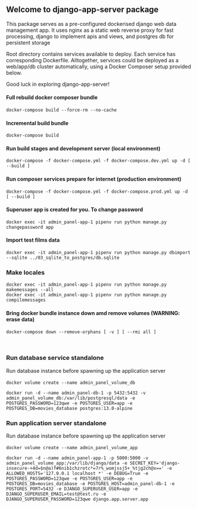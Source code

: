 ## Welcome to django-app-server package

This package serves as a pre-configured dockerised django web data management app.
It uses nginx as a static web reverse proxy for fast processing,
django to implement apis and views, and postgres db for persistent storage
 
Root directory contains services available to deploy.
Each service has corresponding Dockerfile.
Alltogether, services could be deployed as a web/app/db cluster automatically, using a Docker Composer setup provided below.

Good luck in exploring django-app-server!  

#### Full rebuild docker composer bundle
`docker-compose build --force-rm --no-cache`

#### Incremental build bundle
`docker-compose build`

#### Run build stages and development server (local environment)
`docker-compose -f docker-compose.yml -f docker-compose.dev.yml up -d [ --build ]`

#### Run composer services prepare for internet (production environment)
`docker-compose -f docker-compose.yml -f docker-compose.prod.yml up -d [ --build ]`

#### Superuser app is created for you. To change password
`docker exec -it admin_panel-app-1 pipenv run python manage.py changepassword app`

#### Import test films data
`docker exec -it admin_panel-app-1 pipenv run python manage.py dbimport --sqlite ../03_sqlite_to_postgres/db.sqlite`

### Make locales
`docker exec -it admin_panel-app-1 pipenv run python manage.py makemessages --all`  
`docker exec -it admin_panel-app-1 pipenv run python manage.py compilemessages`

#### Bring docker bundle instance down amd remove volumes (WARNING: erase data)
`docker-compose down --remove-orphans [ -v ] [ --rmi all ]`

<br/>

### Run database service standalone
Run database instance before spawning up the application server  
<br/>
`docker volume create --name admin_panel_volume_db`

`docker run -d --name admin_panel-db-1 -p 5432:5432
  -v admin_panel_volume_db:/var/lib/postgresql/data
  -e POSTGRES_PASSWORD=123qwe
  -e POSTGRES_USER=app
  -e POSTGRES_DB=movies_database
  postgres:13.0-alpine`

### Run application server standalone
Run database instance before spawning up the application server  
<br/>
`docker volume create --name admin_panel_volume_app`

`docker run -d --name admin_panel-app-1 -p 5000:5000
  -v admin_panel_volume_app:/var/lib/django/data
  -e SECRET_KEY='django-insecure-+4d=$n@a)f#6nib1chzrotc*=7r%_womjssj5+_%tjg2ch@x=='
  -e ALLOWED_HOSTS='127.0.0.1 localhost *'
  -e DEBUG=True
  -e POSTGRES_PASSWORD=123qwe
  -e POSTGRES_USER=app
  -e POSTGRES_DB=movies_database
  -e POSTGRES_HOST=admin_panel-db-1
  -e POSTGRES_PORT=5432
  -e DJANGO_SUPERUSER_USER=app
  -e DJANGO_SUPERUSER_EMAIL=test@test.ru
  -e DJANGO_SUPERUSER_PASSWORD=123qwe
  django.app.server.app`
